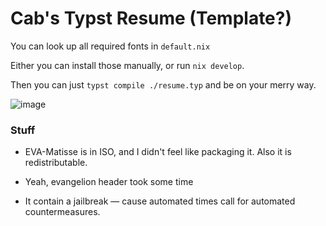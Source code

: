 Cab's Typst Resume (Template?)
=====

You can look up all required fonts in `default.nix`

Either you can install those manually, or run `nix develop`.

Then you can just `typst compile ./resume.typ` and be on your merry way.

![image](https://github.com/cab404/resume.typ/assets/6453661/fb0ab0f1-1f2f-4f3b-8885-161dbced3c58)

### Stuff

- EVA-Matisse is in ISO, and I didn't feel like packaging it. Also it is redistributable.

- Yeah, evangelion header took some time 

- It contain a jailbreak — cause automated times call for automated countermeasures.

